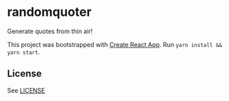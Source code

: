 # randomquoter

Generate quotes from thin air!

This project was bootstrapped with [Create React App](https://github.com/facebook/create-react-app).
Run `yarn install && yarn start`.

## License

See [LICENSE](./LICENSE)
